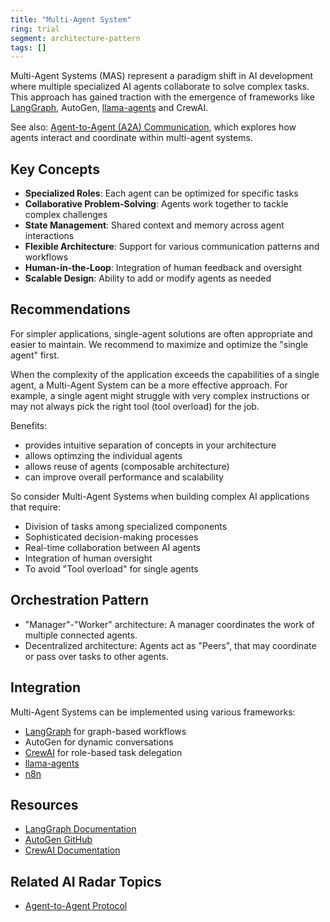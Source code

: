 ```yaml
---
title: "Multi-Agent System"
ring: trial
segment: architecture-pattern
tags: []
---
```


Multi-Agent Systems (MAS) represent a paradigm shift in AI development where multiple specialized AI agents collaborate to solve complex tasks. This approach has gained traction with the emergence of frameworks like [LangGraph](/frameworks/langgraph/), AutoGen, [llama-agents](/frameworks/llamaindex/) and CrewAI.

See also: [Agent-to-Agent (A2A) Communication](/architecture-pattern/a2a/), which explores how agents interact and coordinate within multi-agent systems.


## Key Concepts

- **Specialized Roles**: Each agent can be optimized for specific tasks
- **Collaborative Problem-Solving**: Agents work together to tackle complex challenges
- **State Management**: Shared context and memory across agent interactions
- **Flexible Architecture**: Support for various communication patterns and workflows
- **Human-in-the-Loop**: Integration of human feedback and oversight
- **Scalable Design**: Ability to add or modify agents as needed

## Recommendations

For simpler applications, single-agent solutions are often appropriate and easier to maintain. We recommend to maximize and optimize the "single agent" first.

When the complexity of the application exceeds the capabilities of a single agent, a Multi-Agent System can be a more effective approach. For example, a single agent might struggle with very complex instructions or may not always pick the right tool (tool overload) for the job.

Benefits:

- provides intuitive separation of concepts in your architecture
- allows optimzing the individual agents
- allows reuse of agents (composable architecture)
- can improve overall performance and scalability

So consider Multi-Agent Systems when building complex AI applications that require:

- Division of tasks among specialized components
- Sophisticated decision-making processes
- Real-time collaboration between AI agents
- Integration of human oversight
- To avoid "Tool overload" for single agents

## Orchestration Pattern

- "Manager"-"Worker" architecture: A manager coordinates the work of multiple connected agents.
- Decentralized architecture: Agents act as "Peers", that may coordinate or pass over tasks to other agents.

## Integration

Multi-Agent Systems can be implemented using various frameworks:

- [LangGraph](/frameworks/langgraph/) for graph-based workflows
- AutoGen for dynamic conversations
- [CrewAI](/frameworks/crew-ai/) for role-based task delegation
- [llama-agents](/frameworks/llamaindex/)
- [n8n](/tools/n8n/)

## Resources

- [LangGraph Documentation](https://python.langchain.com/docs/langgraph)
- [AutoGen GitHub](https://github.com/microsoft/autogen)
- [CrewAI Documentation](https://docs.crewai.com/)

## Related AI Radar Topics
- [Agent-to-Agent Protocol](/architecture-pattern/a2a/)
